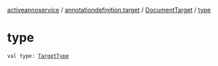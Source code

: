[activeannoservice](../../index.md) / [annotationdefinition.target](../index.md) / [DocumentTarget](index.md) / [type](./type.md)

# type

`val type: `[`TargetType`](../-target-type/index.md)